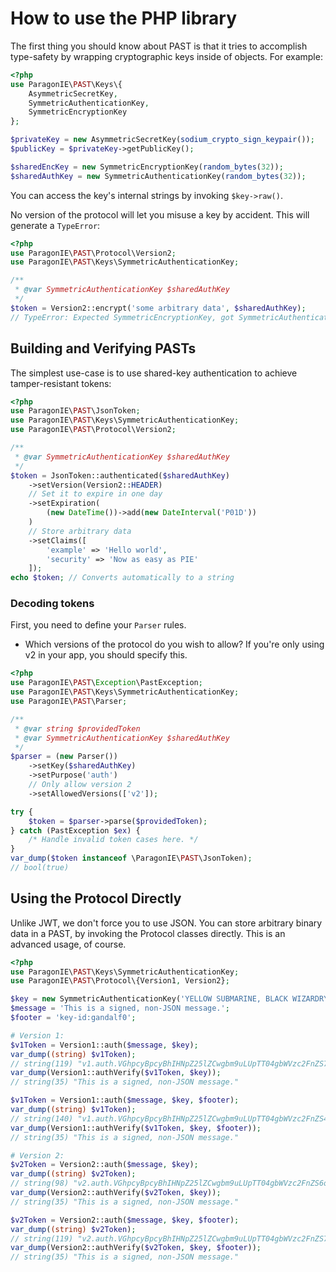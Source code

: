 # How to use the PHP library

The first thing you should know about PAST is that it tries to accomplish
type-safety by wrapping cryptographic keys inside of objects. For example:

```php
<?php
use ParagonIE\PAST\Keys\{
    AsymmetricSecretKey,
    SymmetricAuthenticationKey,
    SymmetricEncryptionKey    
};

$privateKey = new AsymmetricSecretKey(sodium_crypto_sign_keypair());
$publicKey = $privateKey->getPublicKey();

$sharedEncKey = new SymmetricEncryptionKey(random_bytes(32));
$sharedAuthKey = new SymmetricAuthenticationKey(random_bytes(32));
```

You can access the key's internal strings by invoking `$key->raw()`. 

No version of the protocol will let you misuse a key by accident.
This will generate a `TypeError`:

```php
<?php
use ParagonIE\PAST\Protocol\Version2;
use ParagonIE\PAST\Keys\SymmetricAuthenticationKey;

/**
 * @var SymmetricAuthenticationKey $sharedAuthKey
 */
$token = Version2::encrypt('some arbitrary data', $sharedAuthKey); 
// TypeError: Expected SymmetricEncryptionKey, got SymmetricAuthenticationKey.
```

## Building and Verifying PASTs

The simplest use-case is to use shared-key authentication
to achieve tamper-resistant tokens:

```php
<?php
use ParagonIE\PAST\JsonToken;
use ParagonIE\PAST\Keys\SymmetricAuthenticationKey;
use ParagonIE\PAST\Protocol\Version2;

/**
 * @var SymmetricAuthenticationKey $sharedAuthKey
 */
$token = JsonToken::authenticated($sharedAuthKey)
    ->setVersion(Version2::HEADER)
    // Set it to expire in one day
    ->setExpiration(
        (new DateTime())->add(new DateInterval('P01D'))
    )
    // Store arbitrary data
    ->setClaims([
        'example' => 'Hello world',
        'security' => 'Now as easy as PIE'
    ]);
echo $token; // Converts automatically to a string
```

### Decoding tokens

First, you need to define your `Parser` rules.

* Which versions of the protocol do you wish to allow? If you're only
  using v2 in your app, you should specify this.

```php
<?php
use ParagonIE\PAST\Exception\PastException;
use ParagonIE\PAST\Keys\SymmetricAuthenticationKey;
use ParagonIE\PAST\Parser;

/**
 * @var string $providedToken
 * @var SymmetricAuthenticationKey $sharedAuthKey
 */
$parser = (new Parser())
    ->setKey($sharedAuthKey)
    ->setPurpose('auth')
    // Only allow version 2
    ->setAllowedVersions(['v2']);

try {
    $token = $parser->parse($providedToken);
} catch (PastException $ex) {
    /* Handle invalid token cases here. */
}
var_dump($token instanceof \ParagonIE\PAST\JsonToken);
// bool(true)
```

## Using the Protocol Directly

Unlike JWT, we don't force you to use JSON. You can store arbitrary binary
data in a PAST, by invoking the Protocol classes directly. This is an advanced
usage, of course.

```php
<?php
use ParagonIE\PAST\Keys\SymmetricAuthenticationKey;
use ParagonIE\PAST\Protocol\{Version1, Version2};

$key = new SymmetricAuthenticationKey('YELLOW SUBMARINE, BLACK WIZARDRY');
$message = 'This is a signed, non-JSON message.';
$footer = 'key-id:gandalf0';

# Version 1:
$v1Token = Version1::auth($message, $key);
var_dump((string) $v1Token);
// string(119) "v1.auth.VGhpcyBpcyBhIHNpZ25lZCwgbm9uLUpTT04gbWVzc2FnZS7oOqvKH5vRLbtFUt9aCpj07IQ0xep-XyaUitfocuZHI4KTE2XvvPxxFwpprODHu48"
var_dump(Version1::authVerify($v1Token, $key));
// string(35) "This is a signed, non-JSON message."

$v1Token = Version1::auth($message, $key, $footer);
var_dump((string) $v1Token);
// string(140) "v1.auth.VGhpcyBpcyBhIHNpZ25lZCwgbm9uLUpTT04gbWVzc2FnZS4-OUI1gPNfKbXnlri80cOL09sAeDPufbFZPtDJtBYJHvw-paFOJB7c_idufcwFxYs.a2V5LWlkOmdhbmRhbGYw"
var_dump(Version1::authVerify($v1Token, $key, $footer));
// string(35) "This is a signed, non-JSON message."

# Version 2:
$v2Token = Version2::auth($message, $key);
var_dump((string) $v2Token);
// string(98) "v2.auth.VGhpcyBpcyBhIHNpZ25lZCwgbm9uLUpTT04gbWVzc2FnZS6oHEOlDwiHeyJ2gKEISXF24i2ZraSPyNXUTYQX-V3siA"
var_dump(Version2::authVerify($v2Token, $key));
// string(35) "This is a signed, non-JSON message."

$v2Token = Version2::auth($message, $key, $footer);
var_dump((string) $v2Token);
// string(119) "v2.auth.VGhpcyBpcyBhIHNpZ25lZCwgbm9uLUpTT04gbWVzc2FnZS7NoNXmf0CVrTmfso33FW1FCXOevPgWvvZoAvyu1d07wA.a2V5LWlkOmdhbmRhbGYw"
var_dump(Version2::authVerify($v2Token, $key, $footer));
// string(35) "This is a signed, non-JSON message."
```

